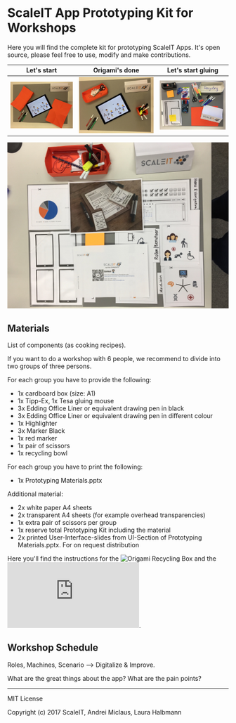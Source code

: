 # ScaleIT App Prototyping Kit for Workshops

Here you will find the complete kit for prototyping ScaleIT Apps. It's open source, please feel free to use, modify and make contributions.

| Let's start        | Origami's done           | Let's start gluing  |
| ------------- |:-------------:| :-----:|
|  ![](https://github.com/ScaleIT-Org/workshop-app-prototyping/raw/master/images/origami_1.jpg)    | ![](https://github.com/ScaleIT-Org/workshop-app-prototyping/raw/master/images/origami_2.jpg) |  ![](https://github.com/ScaleIT-Org/workshop-app-prototyping/raw/master/images/printed_kit.jpg) |

![](https://github.com/ScaleIT-Org/workshop-app-prototyping/raw/master/images/completed_kit_2.jpg)


## Materials 

List of components (as cooking recipes).

If you want to do a workshop with 6 people, we recommend to divide into two groups of three persons. 

For each group you have to provide the following:
* 1x cardboard box (size: A1)
* 1x Tipp-Ex, 1x Tesa gluing mouse
* 3x Edding Office Liner or equivalent drawing pen in black
* 3x Edding Office Liner or equivalent drawing pen in different colour
* 1x Highlighter 
* 3x Marker Black 
* 1x red marker
* 1x pair of scissors
* 1x recycling bowl

For each group you have to print the following:
* 1x Prototyping Materials.pptx

Additional material:
* 2x white paper A4 sheets
* 2x transparent A4 sheets (for example overhead transparencies)
* 1x extra pair of scissors per group
* 1x reserve total Prototyping Kit including the material
* 2x printed User-Interface-slides from UI-Section of Prototyping Materials.pptx. For on request distribution

Here you'll find the instructions for the ![Origami Recycling Box](https://www.origami-kunst.de/faltanleitungen/diagramme/multibox/) and the ![Origami Pencil Box](http://users.datarealm.com/hecht/origami/diags/box.pdf).


## Workshop Schedule

Roles, Machines, Scenario --> Digitalize & Improve.

What are the great things about the app? What are the pain points?

------------------------

MIT License

Copyright (c) 2017 ScaleIT, Andrei Miclaus, Laura Halbmann
